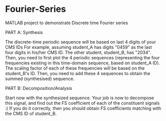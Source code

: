 # Fourier-Series
MATLAB project to demonstrate Discrete time Fourier series


PART A: Synthesis

The discrete-time periodic sequence will be based on last 4 digits of your CMS IDs
For example, assuming student_A has digits "0459" as the last four digits in his/her CMS ID. The other student, student_B, has "2034".
Then, you need to first plot the 4 periodic sequences (representing the four frequencies existing in this time-domain sequence, based on student_A ID). The scaling factor of each of these frequencies will be based on the student_B's ID.
Then,  you need to add these 4 sequences to obtain the summed (synthesised) sequence.

PART B: Decomposition/Analysis 

Start now with the synthesized sequence. Your job is now to decompose this signal, and find out the FS coefficient of each of the constituent signals :)
If you do it correctly, then you should obtain FS coefficients matching with the CMS ID of student_B.

